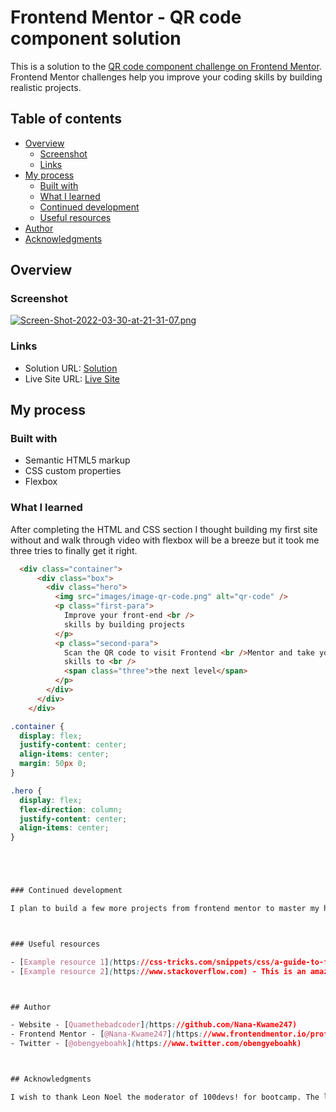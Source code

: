 # Frontend Mentor - QR code component solution

This is a solution to the [QR code component challenge on Frontend Mentor](https://www.frontendmentor.io/challenges/qr-code-component-iux_sIO_H). Frontend Mentor challenges help you improve your coding skills by building realistic projects. 

## Table of contents

- [Overview](#overview)
  - [Screenshot](#screenshot)
  - [Links](#links)
- [My process](#my-process)
  - [Built with](#built-with)
  - [What I learned](#what-i-learned)
  - [Continued development](#continued-development)
  - [Useful resources](#useful-resources)
- [Author](#author)
- [Acknowledgments](#acknowledgments)



## Overview

### Screenshot

[![Screen-Shot-2022-03-30-at-21-31-07.png](https://i.postimg.cc/zfXVsNXr/Screen-Shot-2022-03-30-at-21-31-07.png)](https://postimg.cc/DSHvGtXj)


### Links

- Solution URL: [Solution](https://github.com/Nana-Kwame247/Frontend-Mentor---QR-code-component-solution)
- Live Site URL: [Live Site](https://nana-kwame247.github.io/Frontend-Mentor---QR-code-component-solution/)

## My process

### Built with

- Semantic HTML5 markup
- CSS custom properties
- Flexbox



### What I learned

After completing the HTML and CSS section I thought building my first site without and walk through video with flexbox will be a breeze but it took me three tries to finally get it right.

```html
  <div class="container">
      <div class="box">
        <div class="hero">
          <img src="images/image-qr-code.png" alt="qr-code" />
          <p class="first-para">
            Improve your front-end <br />
            skills by building projects
          </p>
          <p class="second-para">
            Scan the QR code to visit Frontend <br />Mentor and take your coding
            skills to <br />
            <span class="three">the next level</span>
          </p>
        </div>
      </div>
    </div>
```
```css
.container {
  display: flex;
  justify-content: center;
  align-items: center;
  margin: 50px 0;
}

.hero {
  display: flex;
  flex-direction: column;
  justify-content: center;
  align-items: center;
}





### Continued development

I plan to build a few more projects from frontend mentor to master my html and css skills.



### Useful resources

- [Example resource 1](https://css-tricks.com/snippets/css/a-guide-to-flexbox/) - This helped me with all the questions and code i needed for flexbox.
- [Example resource 2](https://www.stackoverflow.com) - This is an amazing site that has all the answers to a few questions I had.



## Author

- Website - [Quamethebadcoder](https://github.com/Nana-Kwame247)
- Frontend Mentor - [@Nana-Kwame247](https://www.frontendmentor.io/profile/Nana-Kwame247)
- Twitter - [@obengyeboahk](https://www.twitter.com/obengyeboahk)



## Acknowledgments

I wish to thank Leon Noel the moderator of 100devs! for bootcamp. The lessons is what gave me the boldness to be able to start and finish this project.



